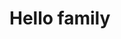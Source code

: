 <h1>Hello family</h1>
<script src="/xjs/_/js/k=xjs.s.en_GB.IMSAS2GDJaM.O/ck=xjs.s.7gkv80AQeAY.L.W.O/am=QEQABAAAAAAAAAAAAAAQgAQQAAAAYAwAAAAAAAAgCEBAYrAgAABgyLwEDAAAIAAAPgICfhgoIAAIAAAAmMC-AID_JgDgEtiEAQAAAAAAIAAvgYxSAxIFAQQAAAAglsULAEAIAAE/d=1/exm=DhPYme,NzU6V,aa,abd,async,cdos,cr,csi,d,dpf,dvl,fEVMic,hsm,ifl,jsa,mUpTid,mu,sb_wiz,sf,xz7cCd/ed=1/dg=2/rs=ACT90oF6sUCGn2kzPGYZQNLBwWM84PMTKw/m=LtQuz,VsqSCc?xjs=s2" nonce="ESBATF6lMRkGvSkIObjsnA==" async=""></script>
